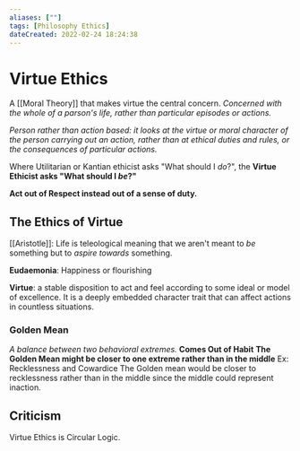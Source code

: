 ```yaml
---
aliases: [""] 
tags: [Philosophy Ethics] 
dateCreated: 2022-02-24 18:24:38
---
```

# Virtue Ethics
A [[Moral Theory]] that makes virtue the central concern. *Concerned with the whole of a parson's life, rather than particular episodes or actions.*

*Person rather than action based: it looks at the virtue or moral character of the person carrying out an action, rather than at ethical duties and rules, or the consequences of particular actions.*

Where Utilitarian or Kantian ethicist asks "What should I *do*?", the **Virtue Ethicist asks "What should I *be*?"**

**Act out of Respect instead out of a sense of duty.**

## The Ethics of Virtue
[[Aristotle]]: Life is teleological meaning that we aren't meant to *be* something but to *aspire towards* something.

**Eudaemonia**: Happiness or flourishing

**Virtue**: a stable disposition to act and feel according to some ideal or model of excellence. It is a deeply embedded character trait that can affect actions in countless situations.

### Golden Mean 
*A balance between two behavioral extremes.*
**Comes Out of Habit**
**The Golden Mean might be closer to one extreme rather than in the middle**
Ex: Recklessness and Cowardice
The Golden mean would be closer to recklessness rather than in the middle since the middle could represent inaction.

## Criticism
Virtue Ethics is Circular Logic.